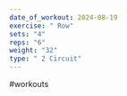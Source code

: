 ```yaml
---
date_of_workout: 2024-08-19
exercise: " Row"
sets: "4"
reps: "6"
weight: "32"
type: " 2 Circuit"
---
```

#workouts